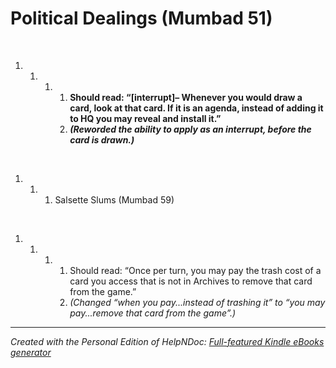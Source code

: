 # Political Dealings (Mumbad 51)

&nbsp;

1. &nbsp;
   1. &nbsp;
      1. &nbsp;
         1. **Should read: “\[interrupt\]– Whenever you would draw a card, look at that card. If it is an agenda, instead of adding it to HQ you may reveal and install it.”**
         1. ***(Reworded the ability to apply as an interrupt, before the card is drawn.)***

&nbsp;

1. &nbsp;
   1. &nbsp;
      1. Salsette Slums (Mumbad 59)

&nbsp;

1. &nbsp;
   1. &nbsp;
      1. &nbsp;
         1. Should read: “Once per turn, you may pay the trash cost of a card you access that is not in Archives to remove that card from the game.”
         1. *(Changed “when you pay...instead of trashing it” to “you may pay...remove that card from the game”.)*

***
_Created with the Personal Edition of HelpNDoc: [Full-featured Kindle eBooks generator](<https://www.helpndoc.com/feature-tour/create-ebooks-for-amazon-kindle>)_
